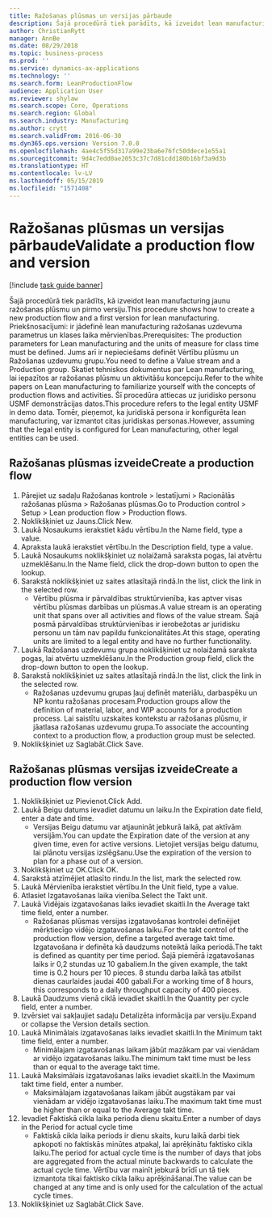 ```yaml
---
title: Ražošanas plūsmas un versijas pārbaude
description: Šajā procedūrā tiek parādīts, kā izveidot lean manufacturing jaunu ražošanas plūsmu un pirmo versiju.
author: ChristianRytt
manager: AnnBe
ms.date: 08/29/2018
ms.topic: business-process
ms.prod: ''
ms.service: dynamics-ax-applications
ms.technology: ''
ms.search.form: LeanProductionFlow
audience: Application User
ms.reviewer: shylaw
ms.search.scope: Core, Operations
ms.search.region: Global
ms.search.industry: Manufacturing
ms.author: crytt
ms.search.validFrom: 2016-06-30
ms.dyn365.ops.version: Version 7.0.0
ms.openlocfilehash: 4ae4c5f55d317a99e23ba6e76fc50ddece1e55a1
ms.sourcegitcommit: 9d4c7edd0ae2053c37c7d81cdd180b16bf3a9d3b
ms.translationtype: HT
ms.contentlocale: lv-LV
ms.lasthandoff: 05/15/2019
ms.locfileid: "1571408"
---
```

# <a name="validate-a-production-flow-and-version"></a><span data-ttu-id="95435-103">Ražošanas plūsmas un versijas pārbaude</span><span class="sxs-lookup"><span data-stu-id="95435-103">Validate a production flow and version</span></span>

[!include [task guide banner](../../includes/task-guide-banner.md)]

<span data-ttu-id="95435-104">Šajā procedūrā tiek parādīts, kā izveidot lean manufacturing jaunu ražošanas plūsmu un pirmo versiju.</span><span class="sxs-lookup"><span data-stu-id="95435-104">This procedure shows how to create a new production flow and a first version for lean manufacturing.</span></span> <span data-ttu-id="95435-105">Priekšnosacījumi: ir jādefinē lean manufacturing ražošanas uzdevuma parametrus un klases laika mērvienības.</span><span class="sxs-lookup"><span data-stu-id="95435-105">Prerequisites: The production parameters for Lean manufacturing and the units of measure for class time must be defined.</span></span> <span data-ttu-id="95435-106">Jums arī ir nepieciešams definēt Vērtību plūsmu un Ražošanas uzdevumu grupu.</span><span class="sxs-lookup"><span data-stu-id="95435-106">You need to define a Value stream and a Production group.</span></span> <span data-ttu-id="95435-107">Skatiet tehniskos dokumentus par Lean manufacturing, lai iepazītos ar ražošanas plūsmu un aktivitāšu koncepciju.</span><span class="sxs-lookup"><span data-stu-id="95435-107">Refer to the white papers on Lean manufacturing to familiarize yourself with the concepts of production flows and activities.</span></span> <span data-ttu-id="95435-108">Šī procedūra attiecas uz juridisko personu USMF demonstrācijas datos.</span><span class="sxs-lookup"><span data-stu-id="95435-108">This procedure refers to the legal entity USMF in demo data.</span></span> <span data-ttu-id="95435-109">Tomēr, pieņemot, ka juridiskā persona ir konfigurēta lean manufacturing, var izmantot citas juridiskas personas.</span><span class="sxs-lookup"><span data-stu-id="95435-109">However, assuming that the legal entity is configured for Lean manufacturing, other legal entities can be used.</span></span>


## <a name="create-a-production-flow"></a><span data-ttu-id="95435-110">Ražošanas plūsmas izveide</span><span class="sxs-lookup"><span data-stu-id="95435-110">Create a production flow</span></span>
1. <span data-ttu-id="95435-111">Pārejiet uz sadaļu Ražošanas kontrole > Iestatījumi > Racionālās ražošanas plūsma > Ražošanas plūsmas.</span><span class="sxs-lookup"><span data-stu-id="95435-111">Go to Production control > Setup > Lean production flow > Production flows.</span></span>
2. <span data-ttu-id="95435-112">Noklikšķiniet uz Jauns.</span><span class="sxs-lookup"><span data-stu-id="95435-112">Click New.</span></span>
3. <span data-ttu-id="95435-113">Laukā Nosaukums ierakstiet kādu vērtību.</span><span class="sxs-lookup"><span data-stu-id="95435-113">In the Name field, type a value.</span></span>
4. <span data-ttu-id="95435-114">Apraksta laukā ierakstiet vērtību.</span><span class="sxs-lookup"><span data-stu-id="95435-114">In the Description field, type a value.</span></span>
5. <span data-ttu-id="95435-115">Laukā Nosaukums noklikšķiniet uz nolaižamā saraksta pogas, lai atvērtu uzmeklēšanu.</span><span class="sxs-lookup"><span data-stu-id="95435-115">In the Name field, click the drop-down button to open the lookup.</span></span>
6. <span data-ttu-id="95435-116">Sarakstā noklikšķiniet uz saites atlasītajā rindā.</span><span class="sxs-lookup"><span data-stu-id="95435-116">In the list, click the link in the selected row.</span></span>
    * <span data-ttu-id="95435-117">Vērtību plūsma ir pārvaldības struktūrvienība, kas aptver visas vērtību plūsmas darbības un plūsmas.</span><span class="sxs-lookup"><span data-stu-id="95435-117">A value stream is an operating unit that spans over all activities and flows of the value stream.</span></span>   <span data-ttu-id="95435-118">Šajā posmā pārvaldības struktūrvienības ir ierobežotas ar juridisku personu un tām nav papildu funkcionalitātes.</span><span class="sxs-lookup"><span data-stu-id="95435-118">At this stage, operating units are limited to a legal entity and have no further functionality.</span></span>  
7. <span data-ttu-id="95435-119">Laukā Ražošanas uzdevumu grupa noklikšķiniet uz nolaižamā saraksta pogas, lai atvērtu uzmeklēšanu.</span><span class="sxs-lookup"><span data-stu-id="95435-119">In the Production group field, click the drop-down button to open the lookup.</span></span>
8. <span data-ttu-id="95435-120">Sarakstā noklikšķiniet uz saites atlasītajā rindā.</span><span class="sxs-lookup"><span data-stu-id="95435-120">In the list, click the link in the selected row.</span></span>
    * <span data-ttu-id="95435-121">Ražošanas uzdevumu grupas ļauj definēt materiālu, darbaspēku un NP kontu ražošanas procesam.</span><span class="sxs-lookup"><span data-stu-id="95435-121">Production groups allow the definition of material, labor, and WIP accounts for a production process.</span></span> <span data-ttu-id="95435-122">Lai saistītu uzskaites kontekstu ar ražošanas plūsmu, ir jāatlasa ražošanas uzdevumu grupa.</span><span class="sxs-lookup"><span data-stu-id="95435-122">To associate the accounting context to a production flow, a production group must be selected.</span></span>  
9. <span data-ttu-id="95435-123">Noklikšķiniet uz Saglabāt.</span><span class="sxs-lookup"><span data-stu-id="95435-123">Click Save.</span></span>

## <a name="create-a-production-flow-version"></a><span data-ttu-id="95435-124">Ražošanas plūsmas versijas izveide</span><span class="sxs-lookup"><span data-stu-id="95435-124">Create a production flow version</span></span>
1. <span data-ttu-id="95435-125">Noklikšķiniet uz Pievienot.</span><span class="sxs-lookup"><span data-stu-id="95435-125">Click Add.</span></span>
2. <span data-ttu-id="95435-126">Laukā Beigu datums ievadiet datumu un laiku.</span><span class="sxs-lookup"><span data-stu-id="95435-126">In the Expiration date field, enter a date and time.</span></span>
    * <span data-ttu-id="95435-127">Versijas Beigu datumu var atjaunināt jebkurā laikā, pat aktīvām versijām.</span><span class="sxs-lookup"><span data-stu-id="95435-127">You can update the Expiration date of the version at any given time, even for active versions.</span></span> <span data-ttu-id="95435-128">Lietojiet versijas beigu datumu, lai plānotu versijas izslēgšanu.</span><span class="sxs-lookup"><span data-stu-id="95435-128">Use the expiration of the version to plan for a phase out of a version.</span></span>  
3. <span data-ttu-id="95435-129">Noklikšķiniet uz OK.</span><span class="sxs-lookup"><span data-stu-id="95435-129">Click OK.</span></span>
4. <span data-ttu-id="95435-130">Sarakstā atzīmējiet atlasīto rindu.</span><span class="sxs-lookup"><span data-stu-id="95435-130">In the list, mark the selected row.</span></span>
5. <span data-ttu-id="95435-131">Laukā Mērvienība ierakstiet vērtību.</span><span class="sxs-lookup"><span data-stu-id="95435-131">In the Unit field, type a value.</span></span>
6. <span data-ttu-id="95435-132">Atlasiet Izgatavošanas laika vienība.</span><span class="sxs-lookup"><span data-stu-id="95435-132">Select the Takt unit.</span></span>
7. <span data-ttu-id="95435-133">Laukā Vidējais izgatavošanas laiks ievadiet skaitli.</span><span class="sxs-lookup"><span data-stu-id="95435-133">In the Average takt time field, enter a number.</span></span>
    * <span data-ttu-id="95435-134">Ražošanas plūsmas versijas izgatavošanas kontrolei definējiet mērķtiecīgo vidējo izgatavošanas laiku.</span><span class="sxs-lookup"><span data-stu-id="95435-134">For the takt control of the production flow version, define a targeted average takt time.</span></span>   <span data-ttu-id="95435-135">Izgatavošana ir definēta kā daudzums noteiktā laika periodā.</span><span class="sxs-lookup"><span data-stu-id="95435-135">The takt is defined as quantity  per time period.</span></span>  <span data-ttu-id="95435-136">Šajā piemērā izgatavošanas laiks ir 0,2 stundas uz 10 gabaliem.</span><span class="sxs-lookup"><span data-stu-id="95435-136">In the given example, the takt time is 0.2 hours per 10 pieces.</span></span> <span data-ttu-id="95435-137">8 stundu darba laikā tas atbilst dienas caurlaides jaudai 400 gabali.</span><span class="sxs-lookup"><span data-stu-id="95435-137">For a working time of 8 hours, this corresponds to a daily throughput capacity of 400 pieces.</span></span>  
8. <span data-ttu-id="95435-138">Laukā Daudzums vienā ciklā ievadiet skaitli.</span><span class="sxs-lookup"><span data-stu-id="95435-138">In the Quantity per cycle field, enter a number.</span></span>
9. <span data-ttu-id="95435-139">Izvērsiet vai sakļaujiet sadaļu Detalizēta informācija par versiju.</span><span class="sxs-lookup"><span data-stu-id="95435-139">Expand or collapse the Version details section.</span></span>
10. <span data-ttu-id="95435-140">Laukā Minimālais izgatavošanas laiks ievadiet skaitli.</span><span class="sxs-lookup"><span data-stu-id="95435-140">In the Minimum takt time field, enter a number.</span></span>
    * <span data-ttu-id="95435-141">Minimālajam izgatavošanas laikam jābūt mazākam par vai vienādam ar vidējo izgatavošanas laiku.</span><span class="sxs-lookup"><span data-stu-id="95435-141">The minimum takt time must be less than or equal to the average takt time.</span></span>  
11. <span data-ttu-id="95435-142">Laukā Maksimālais izgatavošanas laiks ievadiet skaitli.</span><span class="sxs-lookup"><span data-stu-id="95435-142">In the Maximum takt time field, enter a number.</span></span>
    * <span data-ttu-id="95435-143">Maksimālajam izgatavošanas laikam jābūt augstākam par vai vienādam ar vidējo izgatavošanas laiku.</span><span class="sxs-lookup"><span data-stu-id="95435-143">The maximum takt time must be higher than or equal to the Average takt time.</span></span>  
12. <span data-ttu-id="95435-144">Ievadiet Faktiskā cikla laika perioda dienu skaitu.</span><span class="sxs-lookup"><span data-stu-id="95435-144">Enter a number of days in the Period for actual cycle time</span></span>
    * <span data-ttu-id="95435-145">Faktiskā cikla laika periods ir dienu skaits, kuru laikā darbi tiek apkopoti no faktiskās minūtes atpakaļ, lai aprēķinātu faktisko cikla laiku.</span><span class="sxs-lookup"><span data-stu-id="95435-145">The period for actual cycle time is the number of days that jobs are aggregated from the actual minute backwards to calculate the actual cycle time.</span></span> <span data-ttu-id="95435-146">Vērtību var mainīt jebkurā brīdī un tā tiek izmantota tikai faktisko cikla laiku aprēķināšanai.</span><span class="sxs-lookup"><span data-stu-id="95435-146">The value can be changed at any time and is only used for the calculation of the actual cycle times.</span></span>  
13. <span data-ttu-id="95435-147">Noklikšķiniet uz Saglabāt.</span><span class="sxs-lookup"><span data-stu-id="95435-147">Click Save.</span></span>


